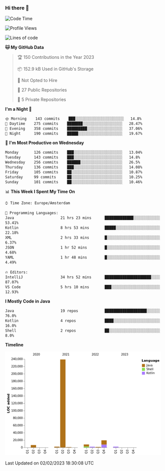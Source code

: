 ### Hi there 👋


<!--START_SECTION:waka-->
![Code Time](http://img.shields.io/badge/Code%20Time-2%2C969%20hrs%2037%20mins-blue)

![Profile Views](http://img.shields.io/badge/Profile%20Views-2-blue)

![Lines of code](https://img.shields.io/badge/From%20Hello%20World%20I%27ve%20Written-282%20Thousand%20lines%20of%20code-blue)

**🐱 My GitHub Data** 

> 🏆 150 Contributions in the Year 2023
 > 
> 📦 152.9 kB Used in GitHub's Storage 
 > 
> 🚫 Not Opted to Hire
 > 
> 📜 27 Public Repositories 
 > 
> 🔑 5 Private Repositories  
 > 
**I'm a Night 🦉** 

```text
🌞 Morning    143 commits    ███░░░░░░░░░░░░░░░░░░░░░░   14.8% 
🌆 Daytime    275 commits    ███████░░░░░░░░░░░░░░░░░░   28.47% 
🌃 Evening    358 commits    █████████░░░░░░░░░░░░░░░░   37.06% 
🌙 Night      190 commits    █████░░░░░░░░░░░░░░░░░░░░   19.67%

```
📅 **I'm Most Productive on Wednesday** 

```text
Monday       126 commits    ███░░░░░░░░░░░░░░░░░░░░░░   13.04% 
Tuesday      143 commits    ███░░░░░░░░░░░░░░░░░░░░░░   14.8% 
Wednesday    256 commits    ██████░░░░░░░░░░░░░░░░░░░   26.5% 
Thursday     136 commits    ███░░░░░░░░░░░░░░░░░░░░░░   14.08% 
Friday       105 commits    ██░░░░░░░░░░░░░░░░░░░░░░░   10.87% 
Saturday     99 commits     ██░░░░░░░░░░░░░░░░░░░░░░░   10.25% 
Sunday       101 commits    ██░░░░░░░░░░░░░░░░░░░░░░░   10.46%

```


📊 **This Week I Spent My Time On** 

```text
⌚︎ Time Zone: Europe/Amsterdam

💬 Programming Languages: 
Java                     21 hrs 23 mins      █████████████░░░░░░░░░░░░   53.41% 
Kotlin                   8 hrs 53 mins       █████░░░░░░░░░░░░░░░░░░░░   22.18% 
XML                      2 hrs 33 mins       █░░░░░░░░░░░░░░░░░░░░░░░░   6.37% 
JSON                     1 hr 52 mins        █░░░░░░░░░░░░░░░░░░░░░░░░   4.68% 
YAML                     1 hr 48 mins        █░░░░░░░░░░░░░░░░░░░░░░░░   4.49%

🔥 Editors: 
IntelliJ                 34 hrs 52 mins      █████████████████████░░░░   87.07% 
VS Code                  5 hrs 10 mins       ███░░░░░░░░░░░░░░░░░░░░░░   12.93%

```

**I Mostly Code in Java** 

```text
Java                     19 repos            ███████████████████░░░░░░   76.0% 
Kotlin                   4 repos             ████░░░░░░░░░░░░░░░░░░░░░   16.0% 
Shell                    2 repos             ██░░░░░░░░░░░░░░░░░░░░░░░   8.0%

```


**Timeline**

![Chart not found](https://raw.githubusercontent.com/powercasgamer/powercasgamer/master/charts/bar_graph.png) 


 Last Updated on 02/02/2023 18:30:08 UTC
<!--END_SECTION:waka-->
